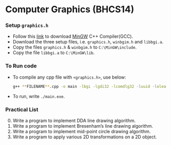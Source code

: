 # Computer Graphics (BHCS14)

### Setup `graphics.h`
- Follow this [link](https://www.geeksforgeeks.org/installing-mingw-tools-for-c-c-and-changing-environment-variable/) to download [MinGW](https://sourceforge.net/projects/mingw/) C++ Compiler(GCC).
- Download the three setup files, i.e. `graphics.h`, `winbgim.h` and `libbgi.a`.
- Copy the files `graphics.h` & `winbgim.h` to `C:\MinGW\include`.
- Copy the file `libbgi.a` to `C:\MinGW\lib`.

### To Run code
- To compile any cpp file with `<graphics.h>`, use below:

  ```bash
  g++ **FILENAME**.cpp -o main -lbgi -lgdi32 -lcomdlg32 -luuid -loleaut32 -lole32
  ```
- To run, write `./main.exe`.

### Practical List
0. Write a program to implement DDA line drawing algorithm.
1. Write a program to implement Bresenham’s line drawing algorithm.
2. Write a program to implement mid-point circle drawing algorithm.
4. Write a program to apply various 2D transformations on a 2D object.
